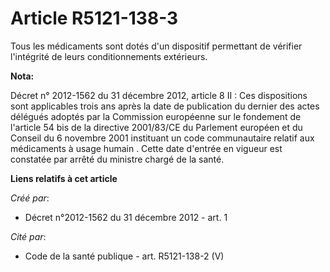 # Article R5121-138-3

Tous les médicaments sont dotés d'un dispositif permettant de vérifier l'intégrité de leurs conditionnements extérieurs.

**Nota:**

Décret n° 2012-1562 du 31 décembre 2012, article 8 II : Ces dispositions sont applicables trois ans après la date de
publication du dernier des actes délégués adoptés par la Commission européenne sur le fondement de l'article 54 bis de la
directive 2001/83/CE du Parlement européen et du Conseil du 6 novembre 2001 instituant un code communautaire relatif aux
médicaments à usage humain . Cette date d'entrée en vigueur est constatée par arrêté du ministre chargé de la santé.

**Liens relatifs à cet article**

_Créé par_:

  - Décret n°2012-1562 du 31 décembre 2012 - art. 1

_Cité par_:

  - Code de la santé publique - art. R5121-138-2 (V)
